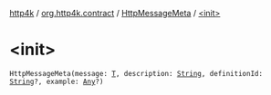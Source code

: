 [http4k](../../index.md) / [org.http4k.contract](../index.md) / [HttpMessageMeta](index.md) / [&lt;init&gt;](./-init-.md)

# &lt;init&gt;

`HttpMessageMeta(message: `[`T`](index.md#T)`, description: `[`String`](https://kotlinlang.org/api/latest/jvm/stdlib/kotlin/-string/index.html)`, definitionId: `[`String`](https://kotlinlang.org/api/latest/jvm/stdlib/kotlin/-string/index.html)`?, example: `[`Any`](https://kotlinlang.org/api/latest/jvm/stdlib/kotlin/-any/index.html)`?)`